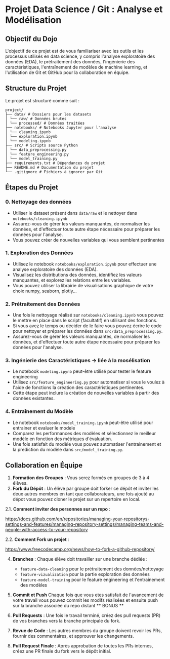 # Projet Data Science / Git : Analyse et Modélisation

## Objectif du Dojo

L'objectif de ce projet est de vous familiariser avec les outils et les processus utilisés en data science, y compris l'analyse exploratoire des données (EDA), le prétraitement des données, l'ingénierie des caractéristiques, l'entraînement de modèles de machine learning, et l'utilisation de Git et GitHub pour la collaboration en équipe.

## Structure du Projet

Le projet est structuré comme suit :
```
project/
├── data/ # Dossiers pour les datasets
│ └── raw/ # Données brutes
│ └── processed/ # Données traitées
├── notebooks/ # Notebooks Jupyter pour l'analyse
│ └── cleaning.ipynb
│ └── exploration.ipynb
│ └── modeling.ipynb
├── src/ # Scripts source Python
│ └── data_preprocessing.py
│ └── feature_engineering.py
│ └── model_training.py
├── requirements.txt # Dépendances du projet
├── README.md # Documentation du projet
└── .gitignore # Fichiers à ignorer par Git
```
## Étapes du Projet

### 0. Nettoyage des données
- Utiliser le dataset présent dans `data/raw` et le nettoyer dans `notebooks/cleaning.ipynb`
- Assurez-vous de gérer les valeurs manquantes, de normaliser les données, et d'effectuer toute autre étape nécessaire pour préparer les données pour l'analyse.
- Vous pouvez créer de nouvelles variables qui vous semblent pertinentes

### 1. Exploration des Données

- Utilisez le notebook `notebooks/exploration.ipynb` pour effectuer une analyse exploratoire des données (EDA).
- Visualisez les distributions des données, identifiez les valeurs manquantes, et explorez les relations entre les variables.
- Vous pouvez utiliser la librairie de visualisations graphique de votre choix numpy, seaborn, plotly...

### 2. Prétraitement des Données

- Une fois le nettoyage réalisé sur `notebooks/cleaning.ipynb` vous pouvez le mettre en place dans le script (facultatif) en utilisant des fonctions.
- Si vous avez le temps ou décider de le faire vous pouvez écrire le code pour nettoyer et préparer les données dans `src/data_preprocessing.py`.
- Assurez-vous de gérer les valeurs manquantes, de normaliser les données, et d'effectuer toute autre étape nécessaire pour préparer les données pour l'analyse.

### 3. Ingénierie des Caractéristiques -> liée à la mosélisation

- Le notebook `modeling.ipynb` peut-être utilisé pour tester le feature engineering
- Utilisez `src/feature_engineering.py` pour automatiser si vous le voulez à l'aide de fonctions la création des caractéristiques pertinentes.
- Cette étape peut inclure la création de nouvelles variables à partir des données existantes.

### 4. Entraînement du Modèle

- Le notebook `notebooks/model_training.ipynb` peut-être utilisé pour entrainer et evaluer le modele
- Comparez les performances des modèles et sélectionnez le meilleur modèle en fonction des métriques d'évaluation.
- Une fois satisfait du modèle vous pouvez automatiser l'entrainement et la prediction du modèle dans `src/model_training.py`.


## Collaboration en Équipe

1. **Formation des Groupes** : Vous serez formés en groupes de 3 à 4 élèves.
2. **Fork du Dépôt** : Un élève par groupe doit forker ce dépôt et inviter les deux autres membres en tant que collaborateurs, une fois ajouté au dépot vous pouvez cloner le projet sur un repertoire en local.
   
2.1. **Comment inviter des personnes sur un repo** :

https://docs.github.com/en/repositories/managing-your-repositorys-settings-and-features/managing-repository-settings/managing-teams-and-people-with-access-to-your-repository

2.2. **Comment Fork un projet** :

https://www.freecodecamp.org/news/how-to-fork-a-github-repository/

4. **Branches** : Chaque élève doit travailler sur une branche dédiée :
   - `feature-data-cleaning` pour le prétraitement des données/nettoyage
   - `feature-vizualization` pour la partie exploration des données
   - `feature-model-training` pour le feature engineering et l'entraînement des modèles
5. **Commit et Push** Chaque fois que vous etes satisfait de l'avancement de votre travail vous pouvez commit les modifs réalisées et ensuite push sur la branche associée du repo distant
** BONUS **
   
6. **Pull Requests** : Une fois le travail terminé, créez des pull requests (PR) de vos branches vers la branche principale du fork.
7. **Revue de Code** : Les autres membres du groupe doivent revoir les PRs, fournir des commentaires, et approuver les changements.
8. **Pull Request Finale** : Après approbation de toutes les PRs internes, créez une PR finale du fork vers le dépôt initial.




